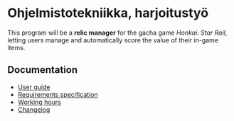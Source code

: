 # Ohjelmistotekniikka, harjoitustyö

This program will be a **relic manager** for the gacha game *Honkai: Star Rail*, letting users manage and automatically score the value of their in-game items.

## Documentation

- [User guide](relic-manager/docs/user-guide.md)
- [Requirements specification](relic-manager/docs/requirements-specification.md)
- [Working hours](relic-manager/docs/working-hours.md)
- [Changelog](relic-manager/docs/changelog.md)
